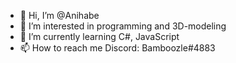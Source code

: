 - 👋 Hi, I’m @Anihabe
- 👀 I’m interested in programming and 3D-modeling
- 🌱 I’m currently learning C#, JavaScript
- 📫 How to reach me Discord: Bamboozle#4883

<!---
Anihabe/Anihabe is a ✨ special ✨ repository because its `README.md` (this file) appears on your GitHub profile.
You can click the Preview link to take a look at your changes.
--->
